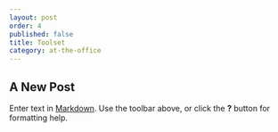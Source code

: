 ```yaml
---
layout: post
order: 4
published: false
title: Toolset
category: at-the-office
---
```

## A New Post

Enter text in [Markdown](http://daringfireball.net/projects/markdown/). Use the toolbar above, or click the **?** button for formatting help.
